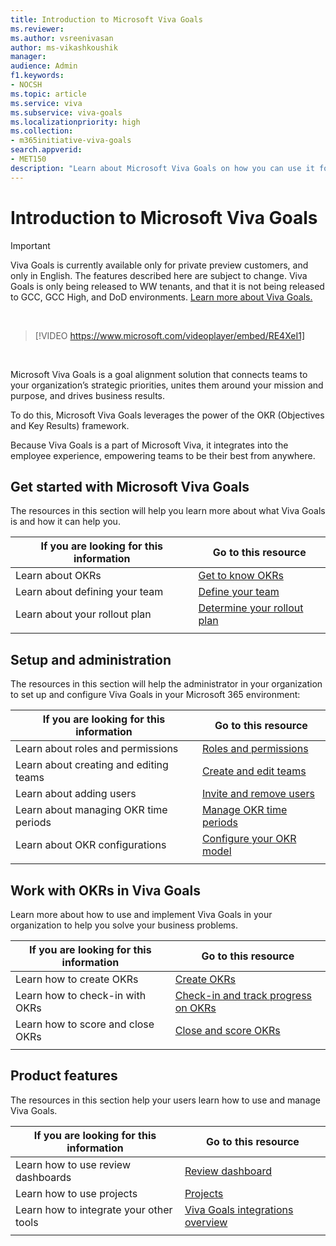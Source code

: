 ```yaml
---
title: Introduction to Microsoft Viva Goals
ms.reviewer: 
ms.author: vsreenivasan
author: ms-vikashkoushik
manager: 
audience: Admin
f1.keywords:
- NOCSH
ms.topic: article
ms.service: viva
ms.subservice: viva-goals
ms.localizationpriority: high
ms.collection:  
- m365initiative-viva-goals  
search.appverid:
- MET150
description: "Learn about Microsoft Viva Goals on how you can use it for organizing and tracking individual and organizational goals."
---
```


# Introduction to Microsoft Viva Goals


> [!IMPORTANT]
> Viva Goals is currently available only for private preview customers, and only in English. The features described here are subject to change. Viva Goals is only being released to WW tenants, and that it is not being released to GCC, GCC High, and DoD environments. [Learn more about Viva Goals.](https://go.microsoft.com/fwlink/?linkid=2189933)

</br>

> [!VIDEO https://www.microsoft.com/videoplayer/embed/RE4XeI1]  

</br>

Microsoft Viva Goals is a goal alignment solution that connects teams to your organization’s strategic priorities, unites them around your mission and purpose, and drives business results. 

To do this, Microsoft Viva Goals leverages the power of the OKR (Objectives and Key Results) framework. 

Because Viva Goals is a part of Microsoft Viva, it integrates into the employee experience, empowering teams to be their best from anywhere. 

## Get started with Microsoft Viva Goals

The resources in this section will help you learn more about what Viva Goals is and how it can help you.

|If you are looking for this information  |Go to this resource  |
|---------|---------|
|Learn about OKRs     |[Get to know OKRs](/viva/goals/get-to-know-okrs)        |
|Learn about defining your team |[Define your team](/viva/goals/define-your-team) |
|Learn about your rollout plan     |[Determine your rollout plan](/viva/goals/determine-your-rollout-plan)         |
|   |         |

## Setup and administration

The resources in this section will help the administrator in your organization to set up and configure Viva Goals in your Microsoft 365 environment:

|If you are looking for this information  |Go to this resource  |
|---------|---------|
|Learn about roles and permissions     |[Roles and permissions](/viva/goals/roles-permissions-in-viva-goals)         |
|Learn about creating and editing teams     |[Create and edit teams](/viva/goals/create-and-edit-teams-and-subteams)         |
|Learn about adding users    |[Invite and remove users](/viva/goals/inviting-and-removing-a-user)       |
|Learn about managing OKR time periods   |[Manage OKR time periods](/viva/goals/managing-okr-time-periods)         |
|Learn about OKR configurations   |[Configure your OKR model](/viva/goals/configure-okr-model)     |
|   |         |

## Work with OKRs in Viva Goals

Learn more about how to use and implement Viva Goals in your organization to help you solve your business problems. 

|If you are looking for this information  |Go to this resource  |
|---------|---------|
|Learn how to create OKRs     |[Create OKRs](/viva/goals/creating-okrs)         |
|Learn how to check-in with OKRs| [Check-in and track progress on OKRs](/viva/goals/check-ins-and-progress-status)        |
|Learn how to score and close OKRs|[Close and score OKRs](/viva/goals/closing-and-scoring)       |
|   |         |

## Product features 

The resources in this section help your users learn how to use and manage Viva Goals. 

|If you are looking for this information  |Go to this resource  |
|---------|---------|
|Learn how to use review dashboards     |[Review dashboard](/viva/goals/review-dashboard)         |
|Learn how to use projects|[Projects](/viva/goals/projects)         |
|Learn how to integrate your other tools| [Viva Goals integrations overview](/viva/goals/integrations-overview)        |
|   |         |

